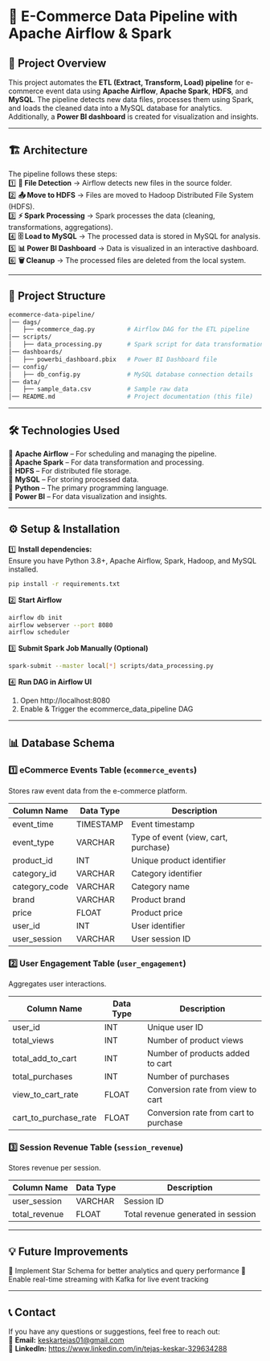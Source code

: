 # 🚀 E-Commerce Data Pipeline with Apache Airflow & Spark  

## 📌 Project Overview  

This project automates the **ETL (Extract, Transform, Load) pipeline** for e-commerce event data using **Apache Airflow**, **Apache Spark**, **HDFS**, and **MySQL**. The pipeline detects new data files, processes them using Spark, and loads the cleaned data into a MySQL database for analytics. Additionally, a **Power BI dashboard** is created for visualization and insights.  

---

## 🏗️ Architecture  

The pipeline follows these steps:  
1️⃣ **📂 File Detection** → Airflow detects new files in the source folder.  
2️⃣ **📤 Move to HDFS** → Files are moved to Hadoop Distributed File System (HDFS).  
3️⃣ **⚡ Spark Processing** → Spark processes the data (cleaning, transformations, aggregations).  
4️⃣ **🗄️ Load to MySQL** → The processed data is stored in MySQL for analysis.  
5️⃣ **📊 Power BI Dashboard** → Data is visualized in an interactive dashboard.  
6️⃣ **🗑️ Cleanup** → The processed files are deleted from the local system.  

---

## 📁 Project Structure  

```bash
ecommerce-data-pipeline/
│── dags/
│   ├── ecommerce_dag.py         # Airflow DAG for the ETL pipeline
│── scripts/
│   ├── data_processing.py       # Spark script for data transformation
│── dashboards/
│   ├── powerbi_dashboard.pbix   # Power BI Dashboard file
│── config/
│   ├── db_config.py             # MySQL database connection details
│── data/
│   ├── sample_data.csv          # Sample raw data
│── README.md                    # Project documentation (this file)
```

---

## 🛠 Technologies Used  

🔹 **Apache Airflow** – For scheduling and managing the pipeline.  
🔹 **Apache Spark** – For data transformation and processing.  
🔹 **HDFS** – For distributed file storage.  
🔹 **MySQL** – For storing processed data.  
🔹 **Python** – The primary programming language.  
🔹 **Power BI** – For data visualization and insights.  

---

## ⚙️ Setup & Installation

1️⃣ **Install dependencies:**  
Ensure you have Python 3.8+, Apache Airflow, Spark, Hadoop, and MySQL installed.
```bash
pip install -r requirements.txt
```
2️⃣ **Start Airflow**
```bash
airflow db init
airflow webserver --port 8080
airflow scheduler
```
3️⃣ **Submit Spark Job Manually (Optional)**
```bash
spark-submit --master local[*] scripts/data_processing.py
```
4️⃣ **Run DAG in Airflow UI**
1. Open http://localhost:8080
2. Enable & Trigger the ecommerce_data_pipeline DAG

---

## 📊 Database Schema
### 1️⃣ eCommerce Events Table (`ecommerce_events`)

Stores raw event data from the e-commerce platform.

| Column Name     | Data Type  | Description                          |
|----------------|-----------|--------------------------------------|
| event_time     | TIMESTAMP | Event timestamp                     |
| event_type     | VARCHAR   | Type of event (view, cart, purchase)|
| product_id     | INT       | Unique product identifier           |
| category_id    | VARCHAR   | Category identifier                 |
| category_code  | VARCHAR   | Category name                       |
| brand         | VARCHAR   | Product brand                        |
| price         | FLOAT     | Product price                        |
| user_id       | INT       | User identifier                      |
| user_session  | VARCHAR   | User session ID                      |

### 2️⃣ User Engagement Table (`user_engagement`)

Aggregates user interactions.

| Column Name          | Data Type  | Description                               |
|----------------------|-----------|-------------------------------------------|
| user_id             | INT       | Unique user ID                            |
| total_views        | INT       | Number of product views                   |
| total_add_to_cart  | INT       | Number of products added to cart          |
| total_purchases    | INT       | Number of purchases                       |
| view_to_cart_rate  | FLOAT     | Conversion rate from view to cart         |
| cart_to_purchase_rate | FLOAT  | Conversion rate from cart to purchase     |

### 3️⃣ Session Revenue Table (`session_revenue`)

Stores revenue per session.

| Column Name    | Data Type  | Description                          |
|---------------|-----------|--------------------------------------|
| user_session  | VARCHAR   | Session ID                          |
| total_revenue | FLOAT     | Total revenue generated in session  |

---

## 💡 Future Improvements

🔹 Implement Star Schema for better analytics and query performance
🔹 Enable real-time streaming with Kafka for live event tracking

---

## 📞 Contact  
If you have any questions or suggestions, feel free to reach out:  
📧 **Email:** keskartejas01@gmail.com  
📌 **LinkedIn:** https://www.linkedin.com/in/tejas-keskar-329634288